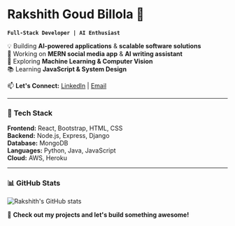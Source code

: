 # **Rakshith Goud Billola** 🚀  
**`Full-Stack Developer | AI Enthusiast`**  

💡 Building **AI-powered applications** & **scalable software solutions**  
🔭 Working on **MERN social media app** & **AI writing assistant**  
🌱 Exploring **Machine Learning & Computer Vision**  
📚 Learning **JavaScript & System Design**  

📫 **Let's Connect:** [LinkedIn](https://www.linkedin.com/in/rakshith-goud-billola-52b546226/) | [Email](mailto:rakshithgoudbrg@gmail.com)  

---

### 🚀 **Tech Stack**  
**Frontend:** React, Bootstrap, HTML, CSS  
**Backend:** Node.js, Express, Django  
**Database:** MongoDB  
**Languages:** Python, Java, JavaScript  
**Cloud:** AWS, Heroku  

---

### 📊 **GitHub Stats**  
![Rakshith's GitHub stats](https://github-readme-stats.vercel.app/api?username=Rakshith0405&show_icons=true&theme=radical)  

🚀 **Check out my projects and let's build something awesome!**  
